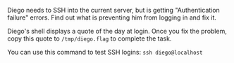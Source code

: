 
Diego needs to SSH into the current server, but is getting "Authentication failure" errors. Find out what is preventing him from logging in and fix it.

Diego's shell displays a quote of the day at login. Once you fix the problem, copy this quote to `/tmp/diego.flag` to complete the task.

You can use this command to test SSH logins:
`ssh diego@localhost`
